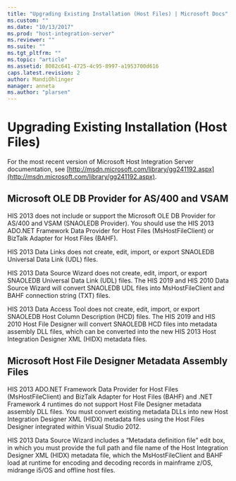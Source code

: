 ```yaml
---
title: "Upgrading Existing Installation (Host Files) | Microsoft Docs"
ms.custom: ""
ms.date: "10/13/2017"
ms.prod: "host-integration-server"
ms.reviewer: ""
ms.suite: ""
ms.tgt_pltfrm: ""
ms.topic: "article"
ms.assetid: 8082c641-4725-4c95-8997-a1953700d616
caps.latest.revision: 2
author: MandiOhlinger
manager: anneta
ms.author: "plarsen"
---
```

# Upgrading Existing Installation (Host Files)
For the most recent version of Microsoft Host Integration Server documentation, see [http://msdn.microsoft.com/library/gg241192.aspx](http://msdn.microsoft.com/library/gg241192.aspx).  
  
## Microsoft OLE DB Provider for AS/400 and VSAM  
 HIS 2013 does not include or support the Microsoft OLE DB Provider for AS/400 and VSAM (SNAOLEDB Provider). You should use the HIS 2013 ADO.NET Framework Data Provider for Host Files (MsHostFileClient) or BizTalk Adapter for Host Files (BAHF).  
  
 HIS 2013 Data Links does not create, edit, import, or export SNAOLEDB Universal Data Link (UDL) files.  
  
 HIS 2013 Data Source Wizard does not create, edit, import, or export SNAOLEDB Universal Data Link (UDL) files. The HIS 2019 and HIS 2010 Data Source Wizard will convert SNAOLEDB UDL files into MsHostFileClient and BAHF connection string (TXT) files.  
  
 HIS 2013 Data Access Tool does not create, edit, import, or export SNAOLEDB Host Column Description (HCD) files. The HIS 2019 and HIS 2010 Host File Designer will convert SNAOLEDB HCD files into metadata assembly DLL files, which can be converted into the new HIS 2013 Host Integration Designer XML (HIDX) metadata files.  
  
## Microsoft Host File Designer Metadata Assembly Files  
 HIS 2013 ADO.NET Framework Data Provider for Host Files (MsHostFileClient) and BizTalk Adapter for Host Files (BAHF) and .NET Framework 4 runtimes do not support Host File Designer metadata assembly DLL files. You must convert existing metadata DLLs into new Host Integration Designer XML (HIDX) metadata files using the Host Files Designer integrated within Visual Studio 2012.  
  
 HIS 2013 Data Source Wizard includes a “Metadata definition file” edit box, in which you must provide the full path and file name of the Host Integration Designer XML (HIDX) metadata file, which the MsHostFileClient and BAHF load at runtime for encoding and decoding records in mainframe z/OS, midrange i5/OS and offline host files.